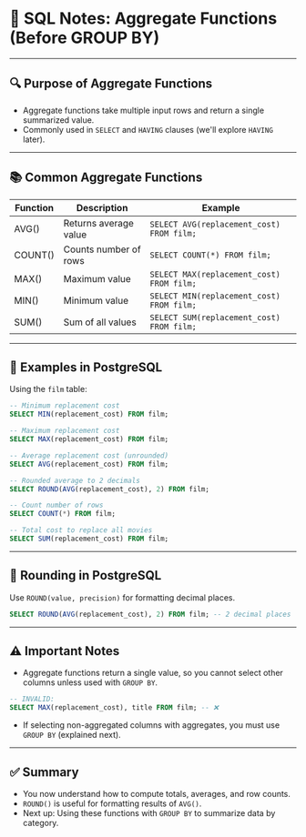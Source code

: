 # 🧠 SQL Notes: Aggregate Functions (Before GROUP BY)

---

## 🔍 Purpose of Aggregate Functions

- Aggregate functions take multiple input rows and return a single summarized value.
- Commonly used in `SELECT` and `HAVING` clauses (we'll explore `HAVING` later).

---

## 📚 Common Aggregate Functions

| Function | Description                | Example                                   |
|----------|----------------------------|-------------------------------------------|
| AVG()    | Returns average value      | `SELECT AVG(replacement_cost) FROM film;` |
| COUNT()  | Counts number of rows      | `SELECT COUNT(*) FROM film;`              |
| MAX()    | Maximum value              | `SELECT MAX(replacement_cost) FROM film;` |
| MIN()    | Minimum value              | `SELECT MIN(replacement_cost) FROM film;` |
| SUM()    | Sum of all values          | `SELECT SUM(replacement_cost) FROM film;` |

---

## 🧪 Examples in PostgreSQL

Using the `film` table:

```sql
-- Minimum replacement cost
SELECT MIN(replacement_cost) FROM film;

-- Maximum replacement cost
SELECT MAX(replacement_cost) FROM film;

-- Average replacement cost (unrounded)
SELECT AVG(replacement_cost) FROM film;

-- Rounded average to 2 decimals
SELECT ROUND(AVG(replacement_cost), 2) FROM film;

-- Count number of rows
SELECT COUNT(*) FROM film;

-- Total cost to replace all movies
SELECT SUM(replacement_cost) FROM film;
```

---

## 📝 Rounding in PostgreSQL

Use `ROUND(value, precision)` for formatting decimal places.

```sql
SELECT ROUND(AVG(replacement_cost), 2) FROM film; -- 2 decimal places
```

---

## ⚠️ Important Notes

- Aggregate functions return a single value, so you cannot select other columns unless used with `GROUP BY`.

```sql
-- INVALID:
SELECT MAX(replacement_cost), title FROM film; -- ❌
```

- If selecting non-aggregated columns with aggregates, you must use `GROUP BY` (explained next).

---

## ✅ Summary

- You now understand how to compute totals, averages, and row counts.
- `ROUND()` is useful for formatting results of `AVG()`.
- Next up: Using these functions with `GROUP BY` to summarize data by category.